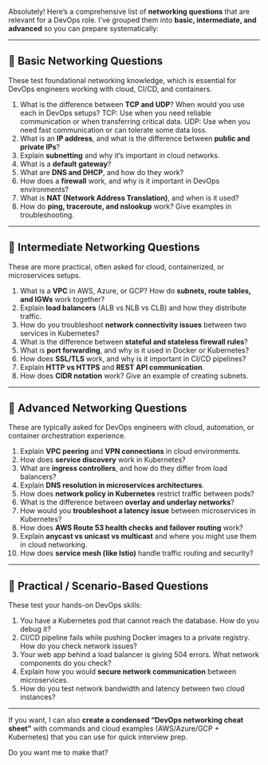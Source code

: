 Absolutely! Here’s a comprehensive list of **networking questions** that are relevant for a DevOps role. I’ve grouped them into **basic, intermediate, and advanced** so you can prepare systematically:

---

## **🔹 Basic Networking Questions**

These test foundational networking knowledge, which is essential for DevOps engineers working with cloud, CI/CD, and containers.

1. What is the difference between **TCP and UDP**? When would you use each in DevOps setups?
    TCP: Use when you need reliable communication or when transferring critical data.
    UDP: Use when you need fast communication or can tolerate some data loss.
3. What is an **IP address**, and what is the difference between **public and private IPs**?
4. Explain **subnetting** and why it’s important in cloud networks.
5. What is a **default gateway**?
6. What are **DNS and DHCP**, and how do they work?
7. How does a **firewall** work, and why is it important in DevOps environments?
8. What is **NAT (Network Address Translation)**, and when is it used?
9. How do **ping, traceroute, and nslookup** work? Give examples in troubleshooting.

---

## **🔹 Intermediate Networking Questions**

These are more practical, often asked for cloud, containerized, or microservices setups.

1. What is a **VPC** in AWS, Azure, or GCP? How do **subnets, route tables, and IGWs** work together?
2. Explain **load balancers** (ALB vs NLB vs CLB) and how they distribute traffic.
3. How do you troubleshoot **network connectivity issues** between two services in Kubernetes?
4. What is the difference between **stateful and stateless firewall rules**?
5. What is **port forwarding**, and why is it used in Docker or Kubernetes?
6. How does **SSL/TLS** work, and why is it important in CI/CD pipelines?
7. Explain **HTTP vs HTTPS** and **REST API communication**.
8. How does **CIDR notation** work? Give an example of creating subnets.

---

## **🔹 Advanced Networking Questions**

These are typically asked for DevOps engineers with cloud, automation, or container orchestration experience.

1. Explain **VPC peering** and **VPN connections** in cloud environments.
2. How does **service discovery** work in Kubernetes?
3. What are **ingress controllers**, and how do they differ from load balancers?
4. Explain **DNS resolution in microservices architectures**.
5. How does **network policy in Kubernetes** restrict traffic between pods?
6. What is the difference between **overlay and underlay networks**?
7. How would you **troubleshoot a latency issue** between microservices in Kubernetes?
8. How does **AWS Route 53 health checks and failover routing** work?
9. Explain **anycast vs unicast vs multicast** and where you might use them in cloud networking.
10. How does **service mesh (like Istio)** handle traffic routing and security?

---

## **🔹 Practical / Scenario-Based Questions**

These test your hands-on DevOps skills:

1. You have a Kubernetes pod that cannot reach the database. How do you debug it?
2. CI/CD pipeline fails while pushing Docker images to a private registry. How do you check network issues?
3. Your web app behind a load balancer is giving 504 errors. What network components do you check?
4. Explain how you would **secure network communication** between microservices.
5. How do you test network bandwidth and latency between two cloud instances?

---

If you want, I can also **create a condensed “DevOps networking cheat sheet”** with commands and cloud examples (AWS/Azure/GCP + Kubernetes) that you can use for quick interview prep.

Do you want me to make that?
